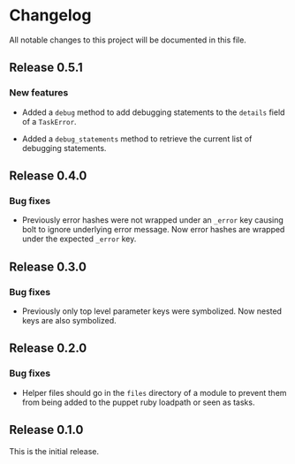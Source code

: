 # Changelog

All notable changes to this project will be documented in this file.

## Release 0.5.1

### New features

* Added a `debug` method to add debugging statements to the `details` field of a `TaskError`.

* Added a `debug_statements` method to retrieve the current list of debugging statements.

## Release 0.4.0

### Bug fixes

* Previously error hashes were not wrapped under an `_error` key causing bolt to ignore underlying error message. 
  Now error hashes are wrapped under the expected `_error` key.

## Release 0.3.0

### Bug fixes

* Previously only top level parameter keys were symbolized. Now nested keys are also symbolized.

## Release 0.2.0

### Bug fixes

* Helper files should go in the `files` directory of a module to prevent them from being added to the puppet 
  ruby loadpath or seen as tasks.

## Release 0.1.0

This is the initial release.
